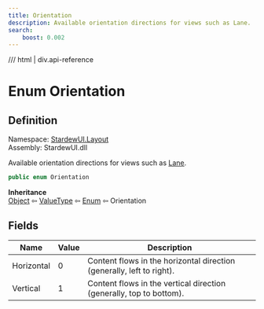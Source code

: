 ```yaml
---
title: Orientation
description: Available orientation directions for views such as Lane.
search:
    boost: 0.002
---
```


<link rel="stylesheet" href="/StardewUI/stylesheets/reference.css" />

/// html | div.api-reference

# Enum Orientation

## Definition

<div class="api-definition" markdown>

Namespace: [StardewUI.Layout](index.md)  
Assembly: StardewUI.dll  

</div>

Available orientation directions for views such as [Lane](../widgets/lane.md).

```cs
public enum Orientation
```

**Inheritance**  
[Object](https://learn.microsoft.com/en-us/dotnet/api/system.object) ⇦ [ValueType](https://learn.microsoft.com/en-us/dotnet/api/system.valuetype) ⇦ [Enum](https://learn.microsoft.com/en-us/dotnet/api/system.enum) ⇦ Orientation

## Fields

 | Name | Value | Description |
| --- | --- | --- |
| <a id="horizontal">Horizontal</a> | 0 | Content flows in the horizontal direction (generally, left to right). | 
| <a id="vertical">Vertical</a> | 1 | Content flows in the vertical direction (generally, top to bottom). | 

